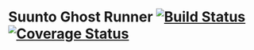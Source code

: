 # Suunto Ghost Runner [![Build Status](https://travis-ci.org/djeffou/SuuntoGhostRunner.svg?branch=master)](https://travis-ci.org/djeffou/SuuntoGhostRunner)[![Coverage Status](https://coveralls.io/repos/github/djeffou/SuuntoGhostRunner/badge.svg?branch=master)](https://coveralls.io/github/djeffou/SuuntoGhostRunner?branch=master)